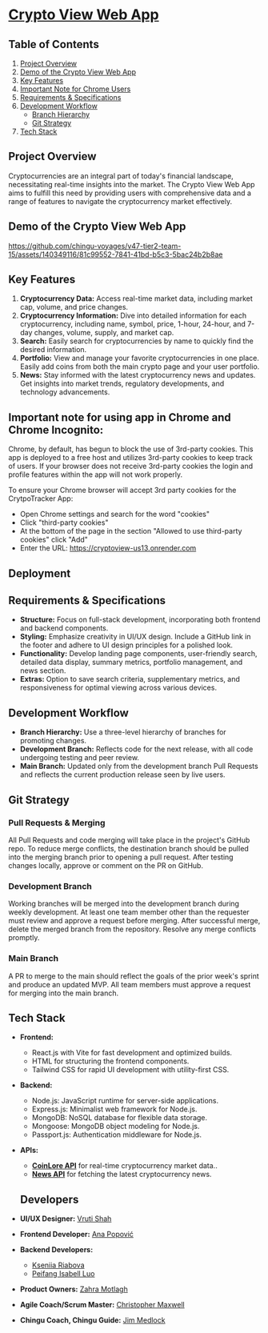 
# [**Crypto View Web App**](https://cryptoview-us13.onrender.com)

## Table of Contents
1. [Project Overview](#project-overview)
2. [Demo of the Crypto View Web App](#demo-of-the-crypto-view-web-app)
3. [Key Features](#key-features)
4. [Important Note for Chrome Users](#important-note-for-chrome-users)
5. [Requirements & Specifications](#requirements--specifications)
6. [Development Workflow](#development-workflow)
   - [Branch Hierarchy](#branch-hierarchy)
   - [Git Strategy](#git-strategy)
7. [Tech Stack](#tech-stack)

## Project Overview
Cryptocurrencies are an integral part of today's financial landscape, necessitating real-time insights into the market. The Crypto View Web App aims to fulfill this need by providing users with comprehensive data and a range of features to navigate the cryptocurrency market effectively.

##  Demo of the Crypto View Web App 


https://github.com/chingu-voyages/v47-tier2-team-15/assets/140349116/81c99552-7841-41bd-b5c3-5bac24b2b8ae


## Key Features
1. **Cryptocurrency Data:** Access real-time market data, including market cap, volume, and price changes.
2. **Cryptocurrency Information:** Dive into detailed information for each cryptocurrency, including name, symbol, price, 1-hour, 24-hour, and 7-day changes, volume, supply, and market cap.
3. **Search:** Easily search for cryptocurrencies by name to quickly find the desired information.
4. **Portfolio:** View and manage your favorite cryptocurrencies in one place. Easily add coins from both the main crypto page and your user portfolio.
5. **News:** Stay informed with the latest cryptocurrency news and updates. Get insights into market trends, regulatory developments, and technology advancements.


## Important note for using app in Chrome and Chrome Incognito:
Chrome, by default, has begun to block the use of 3rd-party cookies. This app is deployed to a free host and utilizes 3rd-party cookies to keep track of users. If your browser does not receive 3rd-party cookies the login and profile features within the app will not work properly.

To ensure your Chrome browser will accept 3rd party cookies for the CrytpoTracker App:
- Open Chrome settings and search for the word "cookies"
- Click "third-party cookies"
- At the bottom of the page in the section "Allowed to use third-party cookies" click "Add"
- Enter the URL: https://cryptoview-us13.onrender.com
  
## Deployment

## Requirements & Specifications
- **Structure:** Focus on full-stack development, incorporating both frontend and backend components.
- **Styling:** Emphasize creativity in UI/UX design. Include a GitHub link in the footer and adhere to UI design principles for a polished look.
- **Functionality:** Develop landing page components, user-friendly search, detailed data display, summary metrics,  portfolio management, and news section.
- **Extras:** Option to save search criteria, supplementary metrics, and responsiveness for optimal viewing across various devices.

## Development Workflow
- **Branch Hierarchy:** Use a three-level hierarchy of branches for promoting changes.
- **Development Branch:** Reflects code for the next release, with all code undergoing testing and peer review.
- **Main Branch:** Updated only from the development branch Pull Requests and reflects the current production release seen by live users.

## Git Strategy
### Pull Requests & Merging
All Pull Requests and code merging will take place in the project's GitHub repo. To reduce merge conflicts, the destination branch should be pulled into the merging branch prior to opening a pull request. After testing changes locally, approve or comment on the PR on GitHub.
### Development Branch
Working branches will be merged into the development branch during weekly development. At least one team member other than the requester must review and approve a request before merging. After successful merge, delete the merged branch from the repository. Resolve any merge conflicts promptly.
### Main Branch
A PR to merge to the main should reflect the goals of the prior week's sprint and produce an updated MVP. All team members must approve a request for merging into the main branch.

## Tech Stack

- **Frontend:** 
  - React.js with Vite for fast development and optimized builds.
  - HTML for structuring the frontend components.
  - Tailwind CSS for rapid UI development with utility-first CSS.
- **Backend:**
  - Node.js: JavaScript runtime for server-side applications.
  - Express.js: Minimalist web framework for Node.js.
  - MongoDB: NoSQL database for flexible data storage.
  - Mongoose: MongoDB object modeling for Node.js.
  - Passport.js: Authentication middleware for Node.js.
    
- **APIs:**
  - [**CoinLore API**](https://www.coinlore.com/cryptocurrency-data-api) for real-time cryptocurrency market data..
  - [**News API**](https://newsapi.org) for fetching the latest cryptocurrency news.
  
  ## Developers
- **UI/UX Designer:** [Vruti Shah](https://www.linkedin.com/in/vruti-shah-29a393130/)
- **Frontend Developer:** [Ana Popović](https://www.linkedin.com/in/franecode/)
- **Backend Developers:**
  - [Kseniia Riabova](https://www.linkedin.com/in/kseniia-riabova-32712b29b/?originalSubdomain=es)
  - [Peifang Isabell Luo](https://www.linkedin.com/in/peifang-luo-dev/)
- **Product Owners:** [Zahra Motlagh](https://www.linkedin.com/in/zahra-motlagh/)
- **Agile Coach/Scrum Master:** [Christopher Maxwell](https://www.linkedin.com/in/christopher-maxwell-a59603240/)
- **Chingu Coach, Chingu Guide:** [Jim Medlock](https://www.linkedin.com/in/jdmedlock/)
